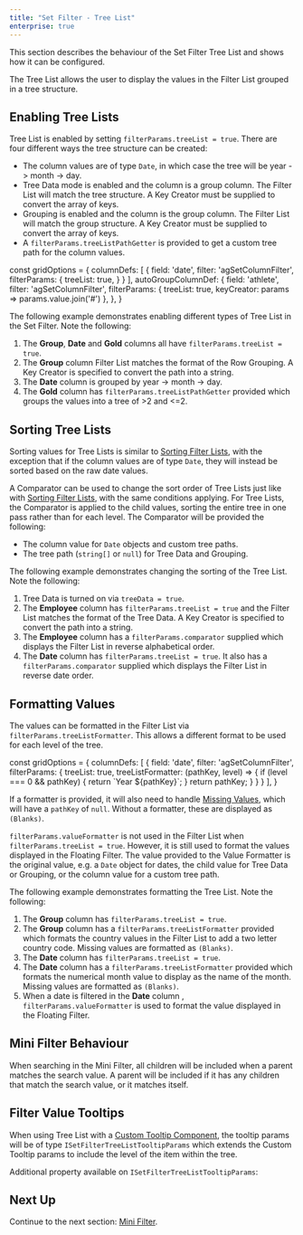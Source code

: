 ```yaml
---
title: "Set Filter - Tree List"
enterprise: true
---
```


This section describes the behaviour of the Set Filter Tree List and shows how it can be configured.

The Tree List allows the user to display the values in the Filter List grouped in a tree structure.

<image-caption src="filter-set-tree-list/resources/set-filter-tree-list.png" alt="Filter Tree List" constrained="true" centered="true"></image-caption>

## Enabling Tree Lists

Tree List is enabled by setting `filterParams.treeList = true`. There are four different ways the tree structure can be created:
- The column values are of type `Date`, in which case the tree will be year -> month -> day.
- Tree Data mode is enabled and the column is a group column. The Filter List will match the tree structure. A Key Creator must be supplied to convert the array of keys.
- Grouping is enabled and the column is the group column. The Filter List will match the group structure. A Key Creator must be supplied to convert the array of keys.
- A `filterParams.treeListPathGetter` is provided to get a custom tree path for the column values.

<interface-documentation interfaceName='ISetFilterParams' names='["treeListPathGetter","keyCreator"]' config='{"description":""}'></interface-documentation>

<snippet>
const gridOptions = {
    columnDefs: [
        {
            field: 'date',
            filter: 'agSetColumnFilter',
            filterParams: {
                treeList: true,
            }
        }
    ],
    autoGroupColumnDef: {
        field: 'athlete',
        filter: 'agSetColumnFilter',
        filterParams: {
            treeList: true,
            keyCreator: params => params.value.join('#')
        },
    },
}
</snippet>

The following example demonstrates enabling different types of Tree List in the Set Filter. Note the following:

1. The **Group**, **Date** and **Gold** columns all have `filterParams.treeList = true`.
2. The **Group** column Filter List matches the format of the Row Grouping. A Key Creator is specified to convert the path into a string.
3. The **Date** column is grouped by year -> month -> day.
4. The **Gold** column has `filterParams.treeListPathGetter` provided which groups the values into a tree of >2 and <=2.

<grid-example title='Filter Tree List' name='filter-tree-list' type='generated' options='{ "enterprise": true, "modules": ["clientside", "setfilter", "menu", "columnpanel", "filterpanel"] }'></grid-example>

## Sorting Tree Lists

Sorting values for Tree Lists is similar to [Sorting Filter Lists](/filter-set-filter-list/#sorting-filter-lists), with the exception that if the column values are of type `Date`, they will instead be sorted based on the raw date values.

A Comparator can be used to change the sort order of Tree Lists just like with [Sorting Filter Lists](/filter-set-filter-list/#sorting-filter-lists), with the same conditions applying. For Tree Lists, the Comparator is applied to the child values, sorting the entire tree in one pass rather than for each level. The Comparator will be provided the following:
- The column value for `Date` objects and custom tree paths.
- The tree path (`string[]` or `null`) for Tree Data and Grouping.

The following example demonstrates changing the sorting of the Tree List. Note the following:

1. Tree Data is turned on via `treeData = true`.
2. The **Employee** column has `filterParams.treeList = true` and the Filter List matches the format of the Tree Data. A Key Creator is specified to convert the path into a string.
3. The **Employee** column has a `filterParams.comparator` supplied which displays the Filter List in reverse alphabetical order.
4. The **Date** column has `filterParams.treeList = true`. It also has a `filterParams.comparator` supplied which displays the Filter List in reverse date order.

<grid-example title='Sorting Tree Lists' name='sorting-tree-lists' type='generated' options='{ "enterprise": true, "modules": ["clientside", "setfilter", "menu", "columnpanel", "filterpanel"] }'></grid-example>

## Formatting Values

The values can be formatted in the Filter List via `filterParams.treeListFormatter`. This allows a different format to be used for each level of the tree.

<interface-documentation interfaceName='ISetFilterParams' names='["treeListFormatter"]' config='{"description":""}'></interface-documentation>

<snippet>
const gridOptions = {
    columnDefs: [
        {
            field: 'date',
            filter: 'agSetColumnFilter',
            filterParams: {
                treeList: true,
                treeListFormatter: (pathKey, level) => {
                    if (level === 0 && pathKey) {
                        return `Year ${pathKey}`;
                    }
                    return pathKey;
                }
            }
        }
    ],
}
</snippet>

If a formatter is provided, it will also need to handle [Missing Values](/filter-set-filter-list/#missing-values), which will have a `pathKey` of `null`. Without a formatter, these are displayed as `(Blanks)`.

`filterParams.valueFormatter` is not used in the Filter List when `filterParams.treeList = true`. However, it is still used to format the values displayed in the Floating Filter. The value provided to the Value Formatter is the original value, e.g. a `Date` object for dates, the child value for Tree Data or Grouping, or the column value for a custom tree path.

The following example demonstrates formatting the Tree List. Note the following:

1. The **Group** column has `filterParams.treeList = true`.
2. The **Group** column has a `filterParams.treeListFormatter` provided which formats the country values in the Filter List to add a two letter country code. Missing values are formatted as `(Blanks)`.
1. The **Date** column has `filterParams.treeList = true`.
2. The **Date** column has a `filterParams.treeListFormatter` provided which formats the numerical month value to display as the name of the month. Missing values are formatted as `(Blanks)`.
3. When a date is filtered in the **Date** column , `filterParams.valueFormatter` is used to format the value displayed in the Floating Filter.

<grid-example title='Formatting Tree List Values' name='formatting-tree-list-values' type='generated' options='{ "enterprise": true, "modules": ["clientside", "setfilter", "menu", "columnpanel", "filterpanel"] }'></grid-example>

## Mini Filter Behaviour

 When searching in the Mini Filter, all children will be included when a parent matches the search value. A parent will be included if it has any children that match the search value, or it matches itself.

## Filter Value Tooltips

When using Tree List with a [Custom Tooltip Component](/component-tooltip/), the tooltip params will be of type `ISetFilterTreeListTooltipParams` which extends the Custom Tooltip params to include the level of the item within the tree.

Additional property available on `ISetFilterTreeListTooltipParams`:

<interface-documentation interfaceName='ISetFilterTreeListTooltipParams' names='["level"]' config='{"description":""}'></interface-documentation>

## Next Up

Continue to the next section: [Mini Filter](/filter-set-mini-filter/).
